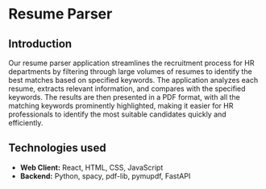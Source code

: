 # Resume Parser

## Introduction
Our resume parser application streamlines the recruitment process for HR departments by filtering through large volumes of resumes to identify the best matches based on specified keywords. The application analyzes each resume, extracts relevant information, and compares with the specified keywords. The results are then presented in a PDF format, with all the matching keywords prominently highlighted, making it easier for HR professionals to identify the most suitable candidates quickly and efficiently.

## Technologies used
- **Web Client:** React, HTML, CSS, JavaScript
- **Backend:** Python, spacy, pdf-lib, pymupdf, FastAPI
